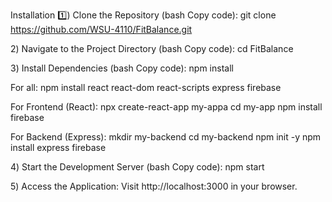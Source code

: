 Installation
1️⃣) Clone the Repository (bash Copy code): git clone https://github.com/WSU-4110/FitBalance.git

2️) Navigate to the Project Directory (bash Copy code): cd FitBalance

3️) Install Dependencies (bash Copy code): npm install
    
  For all: npm install react react-dom react-scripts express firebase
  
  For Frontend (React): 
    npx create-react-app my-appa
    cd my-app
    npm install firebase
  
  For Backend (Express):
    mkdir my-backend
    cd my-backend
    npm init -y
    npm install express firebase

4️) Start the Development Server (bash Copy code): npm start

5️) Access the Application: Visit http://localhost:3000 in your browser.